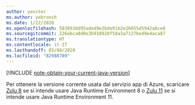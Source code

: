 ```yaml
---
author: yevster
ms.author: yebronsh
ms.date: 1/22/2020
ms.openlocfilehash: 5836938d95aded9e2bde91b2e26055d5942a6ce0
ms.sourcegitcommit: 226ebca0d0e3b918928f58a3a7127be49e4aca87
ms.translationtype: HT
ms.contentlocale: it-IT
ms.lasthandoff: 05/08/2020
ms.locfileid: "82988789"
---
```

<!-- Included in "### Switch to a supported platform" sections that have different (required) intro paragraphs. For example:

### Switch to a supported platform

App Service offers specific versions of Java SE. To ensure compatibility, migrate your application to one of the supported versions of in its current environment before you proceed with any of the remaining steps. Be sure to fully test the resulting configuration. Use the latest stable release of your Linux distribution in such tests.

-->

[!INCLUDE [note-obtain-your-current-java-version](note-obtain-your-current-java-version.md)]

Per ottenere la versione corrente usata dal servizio app di Azure, scaricare [Zulu 8](https://www.azul.com/downloads/azure-only/zulu/?&version=java-8-lts&architecture=x86-64-bit&package=jdk) se si intende usare Java Runtime Environment 8 o [Zulu 11](https://www.azul.com/downloads/azure-only/zulu/?&version=java-11-lts&architecture=x86-64-bit&package=jdk) se si intende usare Java Runtime Environment 11.
